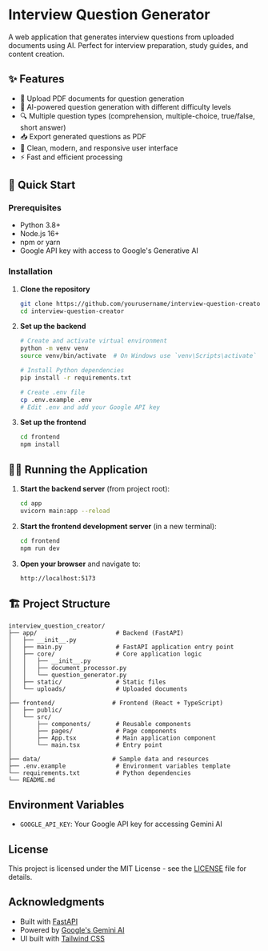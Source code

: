 # Interview Question Generator

A web application that generates interview questions from uploaded documents using AI. Perfect for interview preparation, study guides, and content creation.


## ✨ Features

- 📄 Upload PDF documents for question generation
- 🤖 AI-powered question generation with different difficulty levels
- 🔍 Multiple question types (comprehension, multiple-choice, true/false, short answer)
- 📥 Export generated questions as PDF
- 🎨 Clean, modern, and responsive user interface
- ⚡ Fast and efficient processing

## 🚀 Quick Start

### Prerequisites

- Python 3.8+
- Node.js 16+
- npm or yarn
- Google API key with access to Google's Generative AI

### Installation

1. **Clone the repository**
   ```bash
   git clone https://github.com/yourusername/interview-question-creator.git
   cd interview-question-creator
   ```

2. **Set up the backend**
   ```bash
   # Create and activate virtual environment
   python -m venv venv
   source venv/bin/activate  # On Windows use `venv\Scripts\activate`
   
   # Install Python dependencies
   pip install -r requirements.txt
   
   # Create .env file
   cp .env.example .env
   # Edit .env and add your Google API key
   ```

3. **Set up the frontend**
   ```bash
   cd frontend
   npm install
   ```

## 🏃‍♂️ Running the Application

1. **Start the backend server** (from project root):
   ```bash
   cd app
   uvicorn main:app --reload
   ```

2. **Start the frontend development server** (in a new terminal):
   ```bash
   cd frontend
   npm run dev
   ```

3. **Open your browser** and navigate to:
   ```
   http://localhost:5173
   ```

## 🏗️ Project Structure

```
interview_question_creator/
├── app/                      # Backend (FastAPI)
│   ├── __init__.py
│   ├── main.py               # FastAPI application entry point
│   ├── core/                 # Core application logic
│   │   ├── __init__.py
│   │   ├── document_processor.py
│   │   └── question_generator.py
│   ├── static/               # Static files
│   └── uploads/              # Uploaded documents
│
├── frontend/                # Frontend (React + TypeScript)
│   ├── public/
│   └── src/
│       ├── components/       # Reusable components
│       ├── pages/            # Page components
│       ├── App.tsx           # Main application component
│       └── main.tsx          # Entry point
│
├── data/                    # Sample data and resources
├── .env.example              # Environment variables template
└── requirements.txt          # Python dependencies
└── README.md
```

## Environment Variables

- `GOOGLE_API_KEY`: Your Google API key for accessing Gemini AI

## License

This project is licensed under the MIT License - see the [LICENSE](LICENSE) file for details.

## Acknowledgments

- Built with [FastAPI](https://fastapi.tiangolo.com/)
- Powered by [Google's Gemini AI](https://ai.google/)
- UI built with [Tailwind CSS](https://tailwindcss.com/)
